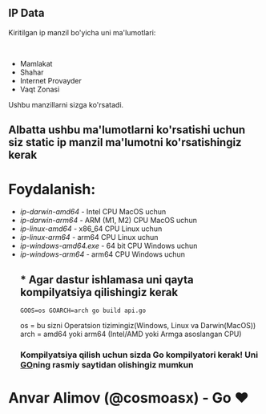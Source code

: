 ## IP Data
<p>Kiritilgan ip manzil bo'yicha uni ma'lumotlari: </p><br>
<ul>
<li>Mamlakat</li>
<li>Shahar</li>
<li>Internet Provayder</li>
<li>Vaqt Zonasi</li>
</ul>
<p>Ushbu manzillarni sizga ko'rsatadi.
</p>

<h2>Albatta ushbu ma'lumotlarni ko'rsatishi uchun siz static ip manzil ma'lumotni ko'rsatishingiz kerak</h2>

<h1>Foydalanish:</h1>
<ul>
<li><i>ip-darwin-amd64</i> - Intel CPU MacOS uchun</li>
<li><i>ip-darwin-arm64</i> - ARM (M1, M2) CPU MacOS uchun</li>
<li><i>ip-linux-amd64</i> - x86_64 CPU Linux uchun</li>
<li><i>ip-linux-arm64</i> - arm64 CPU Linux uchun</li>
<li><i>ip-windows-amd64.exe</i> - 64 bit CPU Windows uchun</li>
<li><i>ip-windows-arm64</i> - arm64 CPU Windows uchun</li>

<h2>* Agar dastur ishlamasa uni qayta kompilyatsiya qilishingiz kerak</h2>

```
GOOS=os GOARCH=arch go build api.go
```
os = bu sizni Operatsion tizimingiz(Windows, Linux va Darwin(MacOS))
arch = amd64 yoki arm64 (Intel/AMD yoki Armga asoslangan CPU)

### Kompilyatsiya qilish uchun sizda Go kompilyatori kerak! Uni <a href="https://go.dev">GO</a>ning rasmiy saytidan olishingiz mumkun
</ul>

# Anvar Alimov (@cosmoasx) - Go ❤️